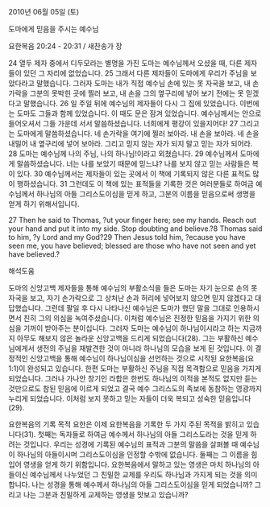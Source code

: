 2010년 06월 05일 (토)

도마에게 믿음을 주시는  예수님



요한복음 20:24 - 20:31 / 새찬송가  장


24 열두 제자 중에서 디두모라는 별명을 가진 도마는 예수님께서 오셨을 때, 다른 제자들이 있던 그 자리에 없었습니다. 25 그래서 다른 제자들이 도마에게 우리가 주님을 보았다라고 말했습니다. 그러자 도마는 내가 직접 예수님 손에 있는 못 자국을 보고, 내 손가락을 그분의 못박힌 곳에 찔러 보고, 내 손을 그의 옆구리에 넣어 보기 전에는 못 믿겠다고 말했습니다. 26 일 주일 뒤에 예수님의 제자들이 다시 그 집에 있었습니다. 이번에는 도마도 그들과 함께 있었습니다. 이 때도 문은 잠겨 있었습니다. 예수님께서는 안으로 들어오셔서 그들 가운데 서서 말씀하셨습니다. 너희에게 평강이 있을지어다! 27 그리고는 도마에게 말씀하셨습니다. 네 손가락을 여기에 찔러 보아라. 내 손을 보아라. 네 손을 내밀어 내 옆구리에 넣어 보아라. 그리고 믿지 않는 자가 되지 말고 믿는 자가 되어라. 28 도마는 예수님께 나의 주님, 나의 하나님!이라고 외쳤습니다. 29 예수님께서 도마에게 말씀하셨습니다. 너는 나를 보았기 때문에 믿느냐? 나를 보지 않고 믿는 사람들은 복이 있다. 30 예수님께서는 제자들이 있는 곳에서 이 책에 기록되지 않은 다른 표적도 많이 행하셨습니다. 31 그런데도 이 책에 있는 표적들을 기록한 것은 여러분들로 하여금 예수님께서 하나님의 아들 그리스도이심을 믿게 하고, 그분의 이름을 믿음으로써 생명을 얻게 하기 위해서입니다.   

27 Then he said to Thomas, ?ut your finger here; see my hands. Reach out your hand and put it into my side. Stop doubting and believe.?8 Thomas said to him, ?y Lord and my God?29 Then Jesus told him, ?ecause you have seen me, you have believed; blessed are those who have not seen and yet have believed.?

해석도움





도마의 신앙고백 
제자들을 통해 예수님의 부활소식을 들은 도마는 자기 눈으로 손의 못자국을 보고, 자기 손가락으로 그 상처난 손과 허리에 넣어보지 않으면 믿지 않겠다고 대답했습니다. 그런데 팔일 후 다시 나타나신 예수님은 도마가 했던 말을 그대로 인용하시면서 친히 그의 의심을 녹여주셨습니다. 이처럼 예수님은 진정한 믿음을 가지기 위한 의심을 기꺼이 받아주는 분이십니다. 그러자 도마는 예수님이 하나님이시라고 하는 지금까지 아무도 해보지 않은 놀라운 신앙고백을 드리게 되었습니다(28). 그는 부활하신 예수님에게서 생전의 주님을 재발견한 것이 아니라 하나님의 모습을 보게 된 것입니다. 이 결정적인 신앙고백을 통해 예수님이 하나님이심을 선언하는 것으로 시작된 요한복음(요1:1)이 완성되고 있습니다. 한편 도마는 부활하신 주님을 직접 목격함으로 믿음을 가지게 되었습니다. 그러나 가나안 창기인 라합은 한번도 하나님의 이적을 본적도 없지만 듣는 것만으로도 참된 믿음에 이르게 되었고 결국 예수 그리스도의 족보에 동참하는 영광까지 누리게 되었습니다. 이처럼 보지 못하고 믿는 자들이 더욱 복되고 성숙한 믿음입니다(29).     

요한복음의 기록 목적 
요한은 이제 요한복음을 기록한 두 가지 주된 목적을 밝히고 있습니다(31). 첫째는 독자들로 하여금 예수께서 하나님의 아들 그리스도라는 것을 믿게 하려는 것입니다. 우리는 성경에 기록된 예수님의 표적과 그분의 말씀을 살펴볼 때 예수님이 하나님의 아들이시며 그리스도이심을 인정할 수밖에 없습니다. 둘째는 그 이름을 힘입어 영생을 얻게 하기 위함입니다. 요한복음에서 말하고 있는 영생은 마치 하나님의 아들이신 예수님께서 나누었던 그 친밀한 교제를 우리도 하나님과 가지게 되는 것을 의미합니다. 나는 성경을 통해 예수께서 하나님의 아들 그리스도이심을 믿게 되었습니까? 그리고 나는 그분과 친밀하게 교제하는 영생을 맛보고 있습니까?